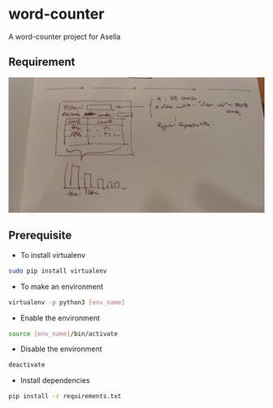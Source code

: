 # word-counter
A word-counter project for Asella

## Requirement
![requirement](requirement.jpg)

## Prerequisite
* To install virtualenv
```bash
sudo pip install virtualenv
```
* To make an environment
```bash
virtualenv -p python3 [env_name]
```
* Enable the environment
```bash
source [env_name]/bin/activate
```
* Disable the environment
```bash
deactivate
```
* Install dependencies
```bash
pip install -r requirements.txt
```
